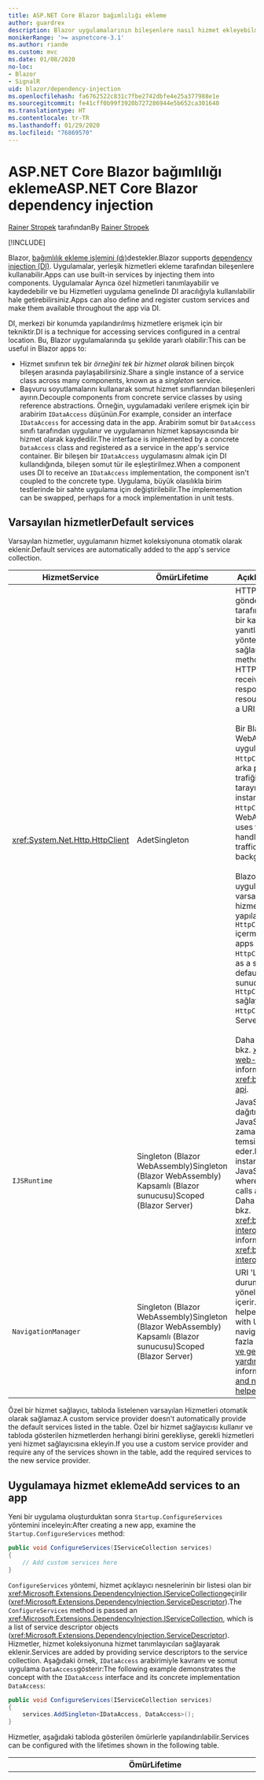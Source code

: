 ```yaml
---
title: ASP.NET Core Blazor bağımlılığı ekleme
author: guardrex
description: Blazor uygulamalarının bileşenlere nasıl hizmet ekleyebilmesi için bkz.
monikerRange: '>= aspnetcore-3.1'
ms.author: riande
ms.custom: mvc
ms.date: 01/08/2020
no-loc:
- Blazor
- SignalR
uid: blazor/dependency-injection
ms.openlocfilehash: fa6762522c831c7fbe2742dbfe4e25a377988e1e
ms.sourcegitcommit: fe41cff0b99f3920b727286944e5b652ca301640
ms.translationtype: HT
ms.contentlocale: tr-TR
ms.lasthandoff: 01/29/2020
ms.locfileid: "76869570"
---
```

# <a name="aspnet-core-blazor-dependency-injection"></a><span data-ttu-id="3aa1c-103">ASP.NET Core Blazor bağımlılığı ekleme</span><span class="sxs-lookup"><span data-stu-id="3aa1c-103">ASP.NET Core Blazor dependency injection</span></span>

<span data-ttu-id="3aa1c-104">[Rainer Stropek](https://www.timecockpit.com) tarafından</span><span class="sxs-lookup"><span data-stu-id="3aa1c-104">By [Rainer Stropek](https://www.timecockpit.com)</span></span>

[!INCLUDE[](~/includes/blazorwasm-preview-notice.md)]

<span data-ttu-id="3aa1c-105">Blazor, [bağımlılık ekleme işlemini (dı)](xref:fundamentals/dependency-injection)destekler.</span><span class="sxs-lookup"><span data-stu-id="3aa1c-105">Blazor supports [dependency injection (DI)](xref:fundamentals/dependency-injection).</span></span> <span data-ttu-id="3aa1c-106">Uygulamalar, yerleşik hizmetleri ekleme tarafından bileşenlere kullanabilir.</span><span class="sxs-lookup"><span data-stu-id="3aa1c-106">Apps can use built-in services by injecting them into components.</span></span> <span data-ttu-id="3aa1c-107">Uygulamalar Ayrıca özel hizmetleri tanımlayabilir ve kaydedebilir ve bu Hizmetleri uygulama genelinde DI aracılığıyla kullanılabilir hale getirebilirsiniz.</span><span class="sxs-lookup"><span data-stu-id="3aa1c-107">Apps can also define and register custom services and make them available throughout the app via DI.</span></span>

<span data-ttu-id="3aa1c-108">DI, merkezi bir konumda yapılandırılmış hizmetlere erişmek için bir tekniktir.</span><span class="sxs-lookup"><span data-stu-id="3aa1c-108">DI is a technique for accessing services configured in a central location.</span></span> <span data-ttu-id="3aa1c-109">Bu, Blazor uygulamalarında şu şekilde yararlı olabilir:</span><span class="sxs-lookup"><span data-stu-id="3aa1c-109">This can be useful in Blazor apps to:</span></span>

* <span data-ttu-id="3aa1c-110">Hizmet sınıfının tek bir *örneğini tek bir hizmet olarak* bilinen birçok bileşen arasında paylaşabilirsiniz.</span><span class="sxs-lookup"><span data-stu-id="3aa1c-110">Share a single instance of a service class across many components, known as a *singleton* service.</span></span>
* <span data-ttu-id="3aa1c-111">Başvuru soyutlamalarını kullanarak somut hizmet sınıflarından bileşenleri ayırın.</span><span class="sxs-lookup"><span data-stu-id="3aa1c-111">Decouple components from concrete service classes by using reference abstractions.</span></span> <span data-ttu-id="3aa1c-112">Örneğin, uygulamadaki verilere erişmek için bir arabirim `IDataAccess` düşünün.</span><span class="sxs-lookup"><span data-stu-id="3aa1c-112">For example, consider an interface `IDataAccess` for accessing data in the app.</span></span> <span data-ttu-id="3aa1c-113">Arabirim somut bir `DataAccess` sınıfı tarafından uygulanır ve uygulamanın hizmet kapsayıcısında bir hizmet olarak kaydedilir.</span><span class="sxs-lookup"><span data-stu-id="3aa1c-113">The interface is implemented by a concrete `DataAccess` class and registered as a service in the app's service container.</span></span> <span data-ttu-id="3aa1c-114">Bir bileşen bir `IDataAccess` uygulamasını almak için DI kullandığında, bileşen somut tür ile eşleştirilmez.</span><span class="sxs-lookup"><span data-stu-id="3aa1c-114">When a component uses DI to receive an `IDataAccess` implementation, the component isn't coupled to the concrete type.</span></span> <span data-ttu-id="3aa1c-115">Uygulama, büyük olasılıkla birim testlerinde bir sahte uygulama için değiştirilebilir.</span><span class="sxs-lookup"><span data-stu-id="3aa1c-115">The implementation can be swapped, perhaps for a mock implementation in unit tests.</span></span>

## <a name="default-services"></a><span data-ttu-id="3aa1c-116">Varsayılan hizmetler</span><span class="sxs-lookup"><span data-stu-id="3aa1c-116">Default services</span></span>

<span data-ttu-id="3aa1c-117">Varsayılan hizmetler, uygulamanın hizmet koleksiyonuna otomatik olarak eklenir.</span><span class="sxs-lookup"><span data-stu-id="3aa1c-117">Default services are automatically added to the app's service collection.</span></span>

| <span data-ttu-id="3aa1c-118">Hizmet</span><span class="sxs-lookup"><span data-stu-id="3aa1c-118">Service</span></span> | <span data-ttu-id="3aa1c-119">Ömür</span><span class="sxs-lookup"><span data-stu-id="3aa1c-119">Lifetime</span></span> | <span data-ttu-id="3aa1c-120">Açıklama</span><span class="sxs-lookup"><span data-stu-id="3aa1c-120">Description</span></span> |
| ------- | -------- | ----------- |
| <xref:System.Net.Http.HttpClient> | <span data-ttu-id="3aa1c-121">Adet</span><span class="sxs-lookup"><span data-stu-id="3aa1c-121">Singleton</span></span> | <span data-ttu-id="3aa1c-122">HTTP istekleri göndermek ve bir URI tarafından tanımlanan bir kaynaktan HTTP yanıtlarını almak için yöntemler sağlar.</span><span class="sxs-lookup"><span data-stu-id="3aa1c-122">Provides methods for sending HTTP requests and receiving HTTP responses from a resource identified by a URI.</span></span><br><br><span data-ttu-id="3aa1c-123">Bir Blazor WebAssembly uygulamasındaki `HttpClient` örneği, arka planda HTTP trafiğini işlemek için tarayıcıyı kullanır.</span><span class="sxs-lookup"><span data-stu-id="3aa1c-123">The instance of `HttpClient` in a Blazor WebAssembly app uses the browser for handling the HTTP traffic in the background.</span></span><br><br><span data-ttu-id="3aa1c-124">Blazor sunucu uygulamaları, varsayılan olarak hizmet olarak yapılandırılmış bir `HttpClient` içermez.</span><span class="sxs-lookup"><span data-stu-id="3aa1c-124">Blazor Server apps don't include an `HttpClient` configured as a service by default.</span></span> <span data-ttu-id="3aa1c-125">Bir Blazor sunucu uygulamasına `HttpClient` sağlayın.</span><span class="sxs-lookup"><span data-stu-id="3aa1c-125">Provide an `HttpClient` to a Blazor Server app.</span></span><br><br><span data-ttu-id="3aa1c-126">Daha fazla bilgi için bkz. <xref:blazor/call-web-api>.</span><span class="sxs-lookup"><span data-stu-id="3aa1c-126">For more information, see <xref:blazor/call-web-api>.</span></span> |
| `IJSRuntime` | <span data-ttu-id="3aa1c-127">Singleton (Blazor WebAssembly)</span><span class="sxs-lookup"><span data-stu-id="3aa1c-127">Singleton (Blazor WebAssembly)</span></span><br><span data-ttu-id="3aa1c-128">Kapsamlı (Blazor sunucusu)</span><span class="sxs-lookup"><span data-stu-id="3aa1c-128">Scoped (Blazor Server)</span></span> | <span data-ttu-id="3aa1c-129">JavaScript çağrılarının dağıtıldığı bir JavaScript çalışma zamanının örneğini temsil eder.</span><span class="sxs-lookup"><span data-stu-id="3aa1c-129">Represents an instance of a JavaScript runtime where JavaScript calls are dispatched.</span></span> <span data-ttu-id="3aa1c-130">Daha fazla bilgi için bkz. <xref:blazor/javascript-interop>.</span><span class="sxs-lookup"><span data-stu-id="3aa1c-130">For more information, see <xref:blazor/javascript-interop>.</span></span> |
| `NavigationManager` | <span data-ttu-id="3aa1c-131">Singleton (Blazor WebAssembly)</span><span class="sxs-lookup"><span data-stu-id="3aa1c-131">Singleton (Blazor WebAssembly)</span></span><br><span data-ttu-id="3aa1c-132">Kapsamlı (Blazor sunucusu)</span><span class="sxs-lookup"><span data-stu-id="3aa1c-132">Scoped (Blazor Server)</span></span> | <span data-ttu-id="3aa1c-133">URI 'Ler ve gezinme durumu ile çalışmaya yönelik yardımcıları içerir.</span><span class="sxs-lookup"><span data-stu-id="3aa1c-133">Contains helpers for working with URIs and navigation state.</span></span> <span data-ttu-id="3aa1c-134">Daha fazla bilgi için bkz. [URI ve gezinti durumu yardımcıları](xref:blazor/routing#uri-and-navigation-state-helpers).</span><span class="sxs-lookup"><span data-stu-id="3aa1c-134">For more information, see [URI and navigation state helpers](xref:blazor/routing#uri-and-navigation-state-helpers).</span></span> |

<span data-ttu-id="3aa1c-135">Özel bir hizmet sağlayıcı, tabloda listelenen varsayılan Hizmetleri otomatik olarak sağlamaz.</span><span class="sxs-lookup"><span data-stu-id="3aa1c-135">A custom service provider doesn't automatically provide the default services listed in the table.</span></span> <span data-ttu-id="3aa1c-136">Özel bir hizmet sağlayıcısı kullanır ve tabloda gösterilen hizmetlerden herhangi birini gerekliyse, gerekli hizmetleri yeni hizmet sağlayıcısına ekleyin.</span><span class="sxs-lookup"><span data-stu-id="3aa1c-136">If you use a custom service provider and require any of the services shown in the table, add the required services to the new service provider.</span></span>

## <a name="add-services-to-an-app"></a><span data-ttu-id="3aa1c-137">Uygulamaya hizmet ekleme</span><span class="sxs-lookup"><span data-stu-id="3aa1c-137">Add services to an app</span></span>

<span data-ttu-id="3aa1c-138">Yeni bir uygulama oluşturduktan sonra `Startup.ConfigureServices` yöntemini inceleyin:</span><span class="sxs-lookup"><span data-stu-id="3aa1c-138">After creating a new app, examine the `Startup.ConfigureServices` method:</span></span>

```csharp
public void ConfigureServices(IServiceCollection services)
{
    // Add custom services here
}
```

<span data-ttu-id="3aa1c-139">`ConfigureServices` yöntemi, hizmet açıklayıcı nesnelerinin bir listesi olan bir <xref:Microsoft.Extensions.DependencyInjection.IServiceCollection>geçirilir (<xref:Microsoft.Extensions.DependencyInjection.ServiceDescriptor>).</span><span class="sxs-lookup"><span data-stu-id="3aa1c-139">The `ConfigureServices` method is passed an <xref:Microsoft.Extensions.DependencyInjection.IServiceCollection>, which is a list of service descriptor objects (<xref:Microsoft.Extensions.DependencyInjection.ServiceDescriptor>).</span></span> <span data-ttu-id="3aa1c-140">Hizmetler, hizmet koleksiyonuna hizmet tanımlayıcıları sağlayarak eklenir.</span><span class="sxs-lookup"><span data-stu-id="3aa1c-140">Services are added by providing service descriptors to the service collection.</span></span> <span data-ttu-id="3aa1c-141">Aşağıdaki örnek, `IDataAccess` arabirimiyle kavramı ve somut uygulama `DataAccess`gösterir:</span><span class="sxs-lookup"><span data-stu-id="3aa1c-141">The following example demonstrates the concept with the `IDataAccess` interface and its concrete implementation `DataAccess`:</span></span>

```csharp
public void ConfigureServices(IServiceCollection services)
{
    services.AddSingleton<IDataAccess, DataAccess>();
}
```

<span data-ttu-id="3aa1c-142">Hizmetler, aşağıdaki tabloda gösterilen ömürlerle yapılandırılabilir.</span><span class="sxs-lookup"><span data-stu-id="3aa1c-142">Services can be configured with the lifetimes shown in the following table.</span></span>

| <span data-ttu-id="3aa1c-143">Ömür</span><span class="sxs-lookup"><span data-stu-id="3aa1c-143">Lifetime</span></span> | <span data-ttu-id="3aa1c-144">Açıklama</span><span class="sxs-lookup"><span data-stu-id="3aa1c-144">Description</span></span> |
| -------- | ----------- |
| <xref:Microsoft.Extensions.DependencyInjection.ServiceDescriptor.Scoped*> | Blazor<span data-ttu-id="3aa1c-145"> WebAssembly uygulamalarının Şu anda bir dı kapsamları kavramı yoktur.</span><span class="sxs-lookup"><span data-stu-id="3aa1c-145"> WebAssembly apps don't currently have a concept of DI scopes.</span></span> <span data-ttu-id="3aa1c-146">`Scoped`kayıtlı hizmetler `Singleton` hizmetleri gibi davranır.</span><span class="sxs-lookup"><span data-stu-id="3aa1c-146">`Scoped`-registered services behave like `Singleton` services.</span></span> <span data-ttu-id="3aa1c-147">Ancak, Blazor sunucusu barındırma modeli `Scoped` ömrünü destekler.</span><span class="sxs-lookup"><span data-stu-id="3aa1c-147">However, the Blazor Server hosting model supports the `Scoped` lifetime.</span></span> <span data-ttu-id="3aa1c-148">Blazor Server uygulamalarında, kapsamlı bir hizmet kaydı *bağlantının*kapsamına alınır.</span><span class="sxs-lookup"><span data-stu-id="3aa1c-148">In Blazor Server apps, a scoped service registration is scoped to the *connection*.</span></span> <span data-ttu-id="3aa1c-149">Bu nedenle, geçerli amaç tarayıcıda istemci tarafı çalıştırmak olsa bile, kapsama alınmış hizmetlerin kullanılması geçerli kullanıcı kapsamında olması gereken hizmetler için tercih edilir.</span><span class="sxs-lookup"><span data-stu-id="3aa1c-149">For this reason, using scoped services is preferred for services that should be scoped to the current user, even if the current intent is to run client-side in the browser.</span></span> |
| <xref:Microsoft.Extensions.DependencyInjection.ServiceDescriptor.Singleton*> | <span data-ttu-id="3aa1c-150">Dı, hizmetin *tek bir örneğini* oluşturur.</span><span class="sxs-lookup"><span data-stu-id="3aa1c-150">DI creates a *single instance* of the service.</span></span> <span data-ttu-id="3aa1c-151">Bir `Singleton` hizmeti gerektiren tüm bileşenler aynı hizmetin bir örneğini alır.</span><span class="sxs-lookup"><span data-stu-id="3aa1c-151">All components requiring a `Singleton` service receive an instance of the same service.</span></span> |
| <xref:Microsoft.Extensions.DependencyInjection.ServiceDescriptor.Transient*> | <span data-ttu-id="3aa1c-152">Bir bileşen hizmet kapsayıcısından bir `Transient` hizmeti örneği aldığında, hizmetin *Yeni bir örneğini* alır.</span><span class="sxs-lookup"><span data-stu-id="3aa1c-152">Whenever a component obtains an instance of a `Transient` service from the service container, it receives a *new instance* of the service.</span></span> |

<span data-ttu-id="3aa1c-153">Dı sistemi ASP.NET Core içindeki DI sistemini temel alır.</span><span class="sxs-lookup"><span data-stu-id="3aa1c-153">The DI system is based on the DI system in ASP.NET Core.</span></span> <span data-ttu-id="3aa1c-154">Daha fazla bilgi için bkz. <xref:fundamentals/dependency-injection>.</span><span class="sxs-lookup"><span data-stu-id="3aa1c-154">For more information, see <xref:fundamentals/dependency-injection>.</span></span>

## <a name="request-a-service-in-a-component"></a><span data-ttu-id="3aa1c-155">Bir bileşende hizmet isteme</span><span class="sxs-lookup"><span data-stu-id="3aa1c-155">Request a service in a component</span></span>

<span data-ttu-id="3aa1c-156">Hizmetler hizmet koleksiyonuna eklendikten sonra, [\@Ekle](xref:mvc/views/razor#inject) Razor yönergesini kullanarak hizmetleri bileşenlere ekleyin.</span><span class="sxs-lookup"><span data-stu-id="3aa1c-156">After services are added to the service collection, inject the services into the components using the [\@inject](xref:mvc/views/razor#inject) Razor directive.</span></span> <span data-ttu-id="3aa1c-157">`@inject` iki parametreye sahiptir:</span><span class="sxs-lookup"><span data-stu-id="3aa1c-157">`@inject` has two parameters:</span></span>

* <span data-ttu-id="3aa1c-158">Eklenecek hizmetin türünü &ndash; yazın.</span><span class="sxs-lookup"><span data-stu-id="3aa1c-158">Type &ndash; The type of the service to inject.</span></span>
* <span data-ttu-id="3aa1c-159">Özelliği, eklenen App Service 'i alan özelliğin adını &ndash;.</span><span class="sxs-lookup"><span data-stu-id="3aa1c-159">Property &ndash; The name of the property receiving the injected app service.</span></span> <span data-ttu-id="3aa1c-160">Özelliği el ile oluşturma gerektirmez.</span><span class="sxs-lookup"><span data-stu-id="3aa1c-160">The property doesn't require manual creation.</span></span> <span data-ttu-id="3aa1c-161">Derleyici özelliği oluşturur.</span><span class="sxs-lookup"><span data-stu-id="3aa1c-161">The compiler creates the property.</span></span>

<span data-ttu-id="3aa1c-162">Daha fazla bilgi için bkz. <xref:mvc/views/dependency-injection>.</span><span class="sxs-lookup"><span data-stu-id="3aa1c-162">For more information, see <xref:mvc/views/dependency-injection>.</span></span>

<span data-ttu-id="3aa1c-163">Farklı hizmetler eklemek için birden çok `@inject` deyimi kullanın.</span><span class="sxs-lookup"><span data-stu-id="3aa1c-163">Use multiple `@inject` statements to inject different services.</span></span>

<span data-ttu-id="3aa1c-164">Aşağıdaki örnek `@inject`nasıl kullanacağınızı gösterir.</span><span class="sxs-lookup"><span data-stu-id="3aa1c-164">The following example shows how to use `@inject`.</span></span> <span data-ttu-id="3aa1c-165">`Services.IDataAccess` uygulayan hizmet bileşenin Özellik `DataRepository`eklenir.</span><span class="sxs-lookup"><span data-stu-id="3aa1c-165">The service implementing `Services.IDataAccess` is injected into the component's property `DataRepository`.</span></span> <span data-ttu-id="3aa1c-166">Kodun yalnızca `IDataAccess` soyutlamasını nasıl kullandığını aklınızda yapın:</span><span class="sxs-lookup"><span data-stu-id="3aa1c-166">Note how the code is only using the `IDataAccess` abstraction:</span></span>

[!code-razor[](dependency-injection/samples_snapshot/3.x/CustomerList.razor?highlight=2-3,23)]

<span data-ttu-id="3aa1c-167">Dahili olarak, oluşturulan Özellik (`DataRepository`) `InjectAttribute` özniteliğini kullanır.</span><span class="sxs-lookup"><span data-stu-id="3aa1c-167">Internally, the generated property (`DataRepository`) uses the `InjectAttribute` attribute.</span></span> <span data-ttu-id="3aa1c-168">Genellikle, bu öznitelik doğrudan kullanılmaz.</span><span class="sxs-lookup"><span data-stu-id="3aa1c-168">Typically, this attribute isn't used directly.</span></span> <span data-ttu-id="3aa1c-169">Bileşenler için bir temel sınıf gerekliyse ve temel sınıf için eklenen özellikler de gerekliyse, `InjectAttribute`el ile ekleyin:</span><span class="sxs-lookup"><span data-stu-id="3aa1c-169">If a base class is required for components and injected properties are also required for the base class, manually add the `InjectAttribute`:</span></span>

```csharp
public class ComponentBase : IComponent
{
    // DI works even if using the InjectAttribute in a component's base class.
    [Inject]
    protected IDataAccess DataRepository { get; set; }
    ...
}
```

<span data-ttu-id="3aa1c-170">Temel sınıftan türetilmiş bileşenlerde `@inject` yönergesi gerekli değildir.</span><span class="sxs-lookup"><span data-stu-id="3aa1c-170">In components derived from the base class, the `@inject` directive isn't required.</span></span> <span data-ttu-id="3aa1c-171">Temel sınıfın `InjectAttribute` yeterlidir:</span><span class="sxs-lookup"><span data-stu-id="3aa1c-171">The `InjectAttribute` of the base class is sufficient:</span></span>

```razor
@page "/demo"
@inherits ComponentBase

<h1>Demo Component</h1>
```

## <a name="use-di-in-services"></a><span data-ttu-id="3aa1c-172">Hizmetler 'de dı kullanma</span><span class="sxs-lookup"><span data-stu-id="3aa1c-172">Use DI in services</span></span>

<span data-ttu-id="3aa1c-173">Karmaşık hizmetler için ek hizmetler gerekebilir.</span><span class="sxs-lookup"><span data-stu-id="3aa1c-173">Complex services might require additional services.</span></span> <span data-ttu-id="3aa1c-174">Önceki örnekte, `DataAccess` `HttpClient` varsayılan hizmeti gerektirebilir.</span><span class="sxs-lookup"><span data-stu-id="3aa1c-174">In the prior example, `DataAccess` might require the `HttpClient` default service.</span></span> <span data-ttu-id="3aa1c-175">`@inject` (veya `InjectAttribute`), hizmetlerde kullanılamaz.</span><span class="sxs-lookup"><span data-stu-id="3aa1c-175">`@inject` (or the `InjectAttribute`) isn't available for use in services.</span></span> <span data-ttu-id="3aa1c-176">Bunun yerine *Oluşturucu Ekleme* kullanılmalıdır.</span><span class="sxs-lookup"><span data-stu-id="3aa1c-176">*Constructor injection* must be used instead.</span></span> <span data-ttu-id="3aa1c-177">Gerekli hizmetler, hizmetin oluşturucusuna parametreler eklenerek eklenir.</span><span class="sxs-lookup"><span data-stu-id="3aa1c-177">Required services are added by adding parameters to the service's constructor.</span></span> <span data-ttu-id="3aa1c-178">Dı hizmeti oluşturduğunda, oluşturucuda gereken hizmetleri algılar ve bunlara göre sağlar.</span><span class="sxs-lookup"><span data-stu-id="3aa1c-178">When DI creates the service, it recognizes the services it requires in the constructor and provides them accordingly.</span></span>

```csharp
public class DataAccess : IDataAccess
{
    // The constructor receives an HttpClient via dependency
    // injection. HttpClient is a default service.
    public DataAccess(HttpClient client)
    {
        ...
    }
}
```

<span data-ttu-id="3aa1c-179">Oluşturucu Ekleme önkoşulları:</span><span class="sxs-lookup"><span data-stu-id="3aa1c-179">Prerequisites for constructor injection:</span></span>

* <span data-ttu-id="3aa1c-180">Bağımsız değişkenlerinin tümü DI tarafından yerine getirilme için tek bir Oluşturucu bulunmalıdır.</span><span class="sxs-lookup"><span data-stu-id="3aa1c-180">One constructor must exist whose arguments can all be fulfilled by DI.</span></span> <span data-ttu-id="3aa1c-181">Varsayılan değerleri belirttiklerinde, DI tarafından kapsanmayan ek parametrelere izin verilir.</span><span class="sxs-lookup"><span data-stu-id="3aa1c-181">Additional parameters not covered by DI are allowed if they specify default values.</span></span>
* <span data-ttu-id="3aa1c-182">Uygulanabilir Oluşturucu *ortak*olmalıdır.</span><span class="sxs-lookup"><span data-stu-id="3aa1c-182">The applicable constructor must be *public*.</span></span>
* <span data-ttu-id="3aa1c-183">Uygulanabilir bir Oluşturucu var olmalıdır.</span><span class="sxs-lookup"><span data-stu-id="3aa1c-183">One applicable constructor must exist.</span></span> <span data-ttu-id="3aa1c-184">Belirsizlik söz konusu olduğunda, bir özel durum oluşturur.</span><span class="sxs-lookup"><span data-stu-id="3aa1c-184">In case of an ambiguity, DI throws an exception.</span></span>

## <a name="utility-base-component-classes-to-manage-a-di-scope"></a><span data-ttu-id="3aa1c-185">Bir dı kapsamını yönetmek için yardımcı program temel bileşen sınıfları</span><span class="sxs-lookup"><span data-stu-id="3aa1c-185">Utility base component classes to manage a DI scope</span></span>

<span data-ttu-id="3aa1c-186">ASP.NET Core uygulamalarda, kapsamlı hizmetler genellikle geçerli isteğin kapsamlandırılır.</span><span class="sxs-lookup"><span data-stu-id="3aa1c-186">In ASP.NET Core apps, scoped services are typically scoped to the current request.</span></span> <span data-ttu-id="3aa1c-187">İstek tamamlandıktan sonra, tüm kapsamlı veya geçici hizmetler dı sistemi tarafından silinir.</span><span class="sxs-lookup"><span data-stu-id="3aa1c-187">After the request completes, any scoped or transient services are disposed by the DI system.</span></span> <span data-ttu-id="3aa1c-188">Blazor Server uygulamalarında istek kapsamı, istemci bağlantısı süresince sürer ve bu da geçici ve kapsamlı hizmetlerin beklenenden çok daha uzun sürebileceği anlamına gelir.</span><span class="sxs-lookup"><span data-stu-id="3aa1c-188">In Blazor Server apps, the request scope lasts for the duration of the client connection, which can result in transient and scoped services living much longer than expected.</span></span>

<span data-ttu-id="3aa1c-189">Hizmetlerin bir bileşenin kullanım ömrüne göre kapsamını atamak için, `OwningComponentBase` ve `OwningComponentBase<TService>` temel sınıfları kullanabilirsiniz.</span><span class="sxs-lookup"><span data-stu-id="3aa1c-189">To scope services to the lifetime of a component, you can use the `OwningComponentBase` and `OwningComponentBase<TService>` base classes.</span></span> <span data-ttu-id="3aa1c-190">Bu temel sınıflar, bileşenin kullanım ömrü kapsamındaki Hizmetleri çözümlemek `IServiceProvider` türünde bir `ScopedServices` özelliğini kullanıma sunar.</span><span class="sxs-lookup"><span data-stu-id="3aa1c-190">These base classes expose a `ScopedServices` property of type `IServiceProvider` that resolve services that are scoped to the lifetime of the component.</span></span> <span data-ttu-id="3aa1c-191">Razor 'teki bir taban sınıftan devralan bir bileşeni yazmak için `@inherits` yönergesini kullanın.</span><span class="sxs-lookup"><span data-stu-id="3aa1c-191">To author a component that inherits from a base class in Razor, use the `@inherits` directive.</span></span>

```razor
@page "/users"
@attribute [Authorize]
@inherits OwningComponentBase<Data.ApplicationDbContext>

<h1>Users (@Service.Users.Count())</h1>
<ul>
    @foreach (var user in Service.Users)
    {
        <li>@user.UserName</li>
    }
</ul>
```

> [!NOTE]
> <span data-ttu-id="3aa1c-192">`@inject` veya `InjectAttribute` kullanılarak bileşene eklenen hizmetler bileşen kapsamında oluşturulmaz ve istek kapsamına bağlıdır.</span><span class="sxs-lookup"><span data-stu-id="3aa1c-192">Services injected into the component using `@inject` or the `InjectAttribute` aren't created in the component's scope and are tied to the request scope.</span></span>

## <a name="additional-resources"></a><span data-ttu-id="3aa1c-193">Ek kaynaklar</span><span class="sxs-lookup"><span data-stu-id="3aa1c-193">Additional resources</span></span>

* <xref:fundamentals/dependency-injection>
* <xref:mvc/views/dependency-injection>
